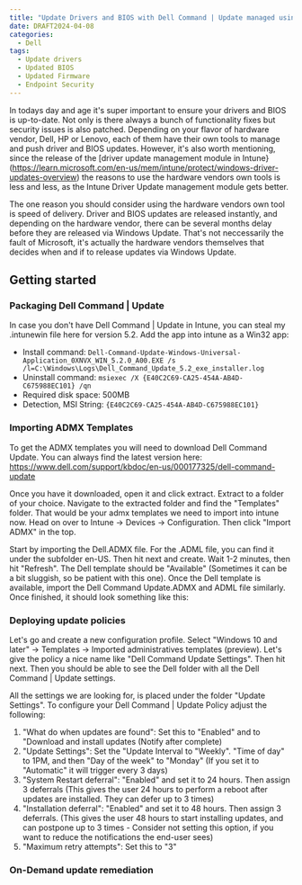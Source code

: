 ```yaml
---
title: "Update Drivers and BIOS with Dell Command | Update managed using Intune"
date: DRAFT2024-04-08
categories:
  - Dell
tags:
  - Update drivers
  - Updated BIOS
  - Updated Firmware
  - Endpoint Security
---
```


In todays day and age it's super important to ensure your drivers and BIOS is up-to-date. Not only is there always a bunch of functionality fixes but security issues is also patched. Depending on your flavor of hardware vendor, Dell, HP or Lenovo, each of them have their own tools to manage and push driver and BIOS updates. However, it's also worth mentioning, since the release of the [driver update management module in Intune}(https://learn.microsoft.com/en-us/mem/intune/protect/windows-driver-updates-overview) the reasons to use the hardware vendors own tools is less and less, as the Intune Driver Update management module gets better.

The one reason you should consider using the hardware vendors own tool is speed of delivery. Driver and BIOS updates are released instantly, and depending on the hardware vendor, there can be several months delay before they are released via Windows Update. That's not neccessarily the fault of Microsoft, it's actually the hardware vendors themselves that decides when and if to release updates via Windows Update.

## Getting started

### Packaging Dell Command | Update
In case you don't have Dell Command | Update in Intune, you can steal my .intunewin file here for version 5.2. Add the app into intune as a Win32 app:
* Install command: `Dell-Command-Update-Windows-Universal-Application_0XNVX_WIN_5.2.0_A00.EXE /s /l=C:\Windows\Logs\Dell_Command_Update_5.2_exe_installer.log`
* Uninstall command: `msiexec /X {E40C2C69-CA25-454A-AB4D-C675988EC101} /qn`
* Required disk space: 500MB
* Detection, MSI String: `{E40C2C69-CA25-454A-AB4D-C675988EC101}`


### Importing ADMX Templates
To get the ADMX templates you will need to download Dell Command Update. You can always find the latest version here: https://www.dell.com/support/kbdoc/en-us/000177325/dell-command-update

Once you have it downloaded, open it and click extract. Extract to a folder of your choice. Navigate to the extracted folder and find the "Templates" folder. That would be your admx templates we need to import into intune now. Head on over to Intune -> Devices -> Configuration. Then click "Import ADMX" in the top. 

Start by importing the Dell.ADMX file. For the .ADML file, you can find it under the subfolder en-US. Then hit next and create. Wait 1-2 minutes, then hit "Refresh". The Dell template should be "Available" (Sometimes it can be a bit sluggish, so be patient with this one). Once the Dell template is available, import the Dell Command Update.ADMX and ADML file similarly. Once finished, it should look something like this:


### Deploying update policies
Let's go and create a new configuration profile. Select "Windows 10 and later" -> Templates -> Imported administratives templates (preview). Let's give the policy a nice name like "Dell Command Update Settings". Then hit next. Then you should be able to see the Dell folder with all the Dell Command | Update settings.

All the settings we are looking for, is placed under the folder "Update Settings". To configure your Dell Command | Update Policy adjust the following:
1. "What do when updates are found": Set this to "Enabled" and to "Download and install updates (Notify after complete)
2. "Update Settings": Set the "Update Interval to "Weekly". "Time of day" to 1PM, and then "Day of the week" to "Monday" (If you set it to "Automatic" it will trigger every 3 days)
3. "System Restart deferral": "Enabled" and set it to 24 hours. Then assign 3 deferrals (This gives the user 24 hours to perform a reboot after updates are installed. They can defer up to 3 times)
4. "Installation deferral": "Enabled" and set it to 48 hours. Then assign 3 deferrals. (This gives the user 48 hours to start installing updates, and can postpone up to 3 times - Consider not setting this option, if you want to reduce the notifications the end-user sees)
5. "Maximum retry attempts": Set this to "3"



### On-Demand update remediation
